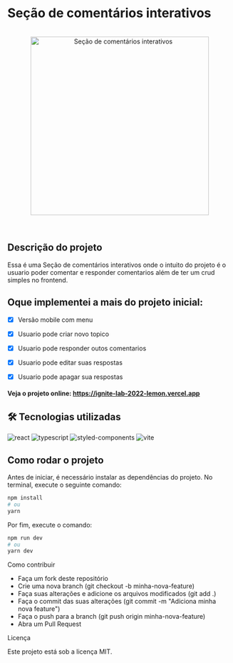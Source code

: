# Seção de comentários interativos

<br/>
<div align="center">

  <img src="./preview/logo.png" width="400" alt="Seção de comentários interativos">

<br/></div>


## Descrição do projeto

Essa é uma Seção de comentários interativos onde o intuito do projeto é o usuario poder comentar e responder comentarios além de ter um crud simples no frontend. 

## Oque implementei a mais do projeto inicial:
- [x] Versão mobile com menu
- [x] Usuario pode criar novo topico
- [x] Usuario pode responder outos comentarios
- [x] Usuario pode editar suas respostas
- [x] Usuario pode apagar sua respostas


#### Veja o projeto online: https://ignite-lab-2022-lemon.vercel.app


## 🛠 Tecnologias utilizadas

![react][react] ![typescript][typescript] ![styled-components][styled-components] ![vite][vite]

[react]: https://img.shields.io/badge/react-1E4174?style=for-the-badge&logo=react&logoColor=white

[styled-components]: https://img.shields.io/badge/Styled_Components-1E4174?style=for-the-badge&logo=styledcomponents&logoColor=white

[typescript]: https://img.shields.io/badge/typescript-1E4174?style=for-the-badge&logo=typescript&logoColor=white

[vite]: https://img.shields.io/badge/vite-1E4174?style=for-the-badge&logo=vite&logoColor=white



## Como rodar o projeto

Antes de iniciar, é necessário instalar as dependências do projeto. No terminal, execute o seguinte comando:

```bash
npm install
# ou
yarn
```

Por fim, execute o comando:

```bash
npm run dev
# ou
yarn dev
```

Como contribuir

- Faça um fork deste repositório
- Crie uma nova branch (git checkout -b minha-nova-feature)
- Faça suas alterações e adicione os arquivos modificados (git add .)
- Faça o commit das suas alterações (git commit -m "Adiciona minha nova feature")
- Faça o push para a branch (git push origin minha-nova-feature)
- Abra um Pull Request

Licença

Este projeto está sob a licença MIT.

